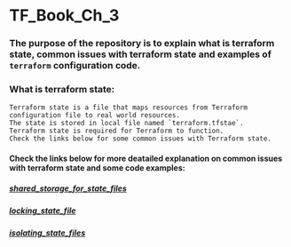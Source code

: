 # TF_Book_Ch_3

### The purpose of the repository is to explain what is terraform state, common issues with terraform state and examples of `terraform` configuration code.

### What is terraform state:

```
Terraform state is a file that maps resources from Terraform configuration file to real world resources. 
The state is stored in local file named `terraform.tfstae`. 
Terraform state is required for Terraform to function. 
Check the links below for some common issues with Terraform state.
```

#### Check the links below for more deatailed explanation on common issues with terraform state and some code examples:
 
 ##### [shared_storage_for_state_files](https://github.com/nikcbg/TF_Book_Ch_3/tree/master/1.%20shared_storage_for_state_files)
 
 ##### [locking_state_file](https://github.com/nikcbg/TF_Book_Ch_3/tree/master/2.%20locking_state_file)
 
 ##### [isolating_state_files](https://github.com/nikcbg/TF_Book_Ch_3/tree/master/3.%20isolating_state_files)
 
 
      
  
